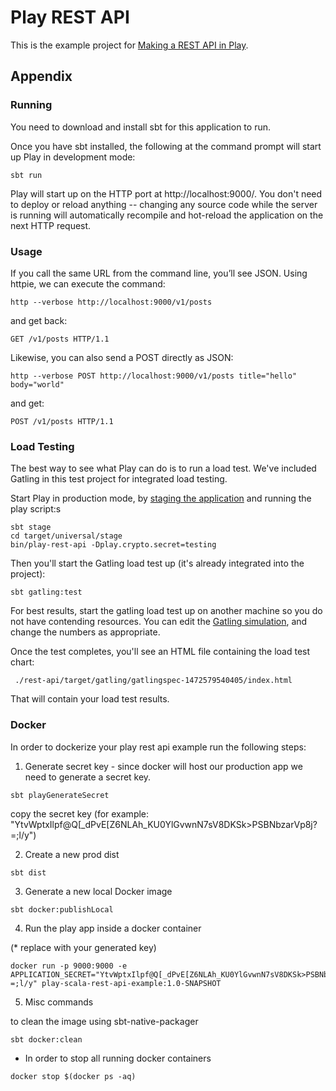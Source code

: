 # Play REST API

This is the example project for [Making a REST API in Play](http://developer.lightbend.com/guides/play-rest-api/index.html).

## Appendix

### Running

You need to download and install sbt for this application to run.

Once you have sbt installed, the following at the command prompt will start up Play in development mode:

```
sbt run
```

Play will start up on the HTTP port at http://localhost:9000/.   You don't need to deploy or reload anything -- changing any source code while the server is running will automatically recompile and hot-reload the application on the next HTTP request. 

### Usage

If you call the same URL from the command line, you’ll see JSON. Using httpie, we can execute the command:

```
http --verbose http://localhost:9000/v1/posts
```

and get back:

```
GET /v1/posts HTTP/1.1
```

Likewise, you can also send a POST directly as JSON:

```
http --verbose POST http://localhost:9000/v1/posts title="hello" body="world"
```

and get:

```
POST /v1/posts HTTP/1.1
```

### Load Testing

The best way to see what Play can do is to run a load test.  We've included Gatling in this test project for integrated load testing.

Start Play in production mode, by [staging the application](https://www.playframework.com/documentation/2.5.x/Deploying) and running the play script:s

```
sbt stage
cd target/universal/stage
bin/play-rest-api -Dplay.crypto.secret=testing
```

Then you'll start the Gatling load test up (it's already integrated into the project):

```
sbt gatling:test
```

For best results, start the gatling load test up on another machine so you do not have contending resources.  You can edit the [Gatling simulation](http://gatling.io/docs/2.2.2/general/simulation_structure.html#simulation-structure), and change the numbers as appropriate.

Once the test completes, you'll see an HTML file containing the load test chart:

```
 ./rest-api/target/gatling/gatlingspec-1472579540405/index.html
```

That will contain your load test results.

### Docker

In order to dockerize your play rest api example run the following steps:

1. Generate secret key - since docker will host our production app we need to generate a secret key.

```
sbt playGenerateSecret
```

copy the secret key (for example: "YtvWptxIlpf@Q[_dPvE[Z6NLAh_KU0YlGvwnN7sV8DKSk>PSBNbzarVp8j?=;l/y")

2. Create a new prod dist

```
sbt dist
```

3. Generate a new local Docker image

```
sbt docker:publishLocal
```

4. Run the play app inside a docker container

(* replace with your generated key)

```
docker run -p 9000:9000 -e APPLICATION_SECRET="YtvWptxIlpf@Q[_dPvE[Z6NLAh_KU0YlGvwnN7sV8DKSk>PSBNbzarVp8j?=;l/y" play-scala-rest-api-example:1.0-SNAPSHOT
```

5. Misc commands

to clean the image using sbt-native-packager

```
sbt docker:clean
```

* In order to stop all running docker containers
```
docker stop $(docker ps -aq)
```